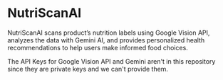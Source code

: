 # NutriScanAI

NutriScanAI scans product’s nutrition labels using Google Vision API, analyzes the data with Gemini AI, and provides personalized health recommendations to help users make informed food choices.

The API Keys for Google Vision API and Gemini aren't in this repository since they are private keys and we can't provide them.
